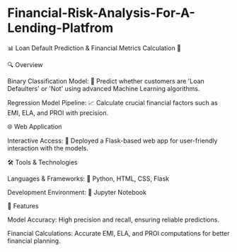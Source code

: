 # Financial-Risk-Analysis-For-A-Lending-Platfrom
📊 Loan Default Prediction &amp; Financial Metrics Calculation 🚀

🔍 Overview

Binary Classification Model: 🏦 Predict whether customers are 'Loan Defaulters' or 'Not' using advanced Machine Learning algorithms.

Regression Model Pipeline: 📈 Calculate crucial financial factors such as EMI, ELA, and PROI with precision.


🌐 Web Application

Interactive Access: 🌟 Deployed a Flask-based web app for user-friendly interaction with the models.


🛠️ Tools & Technologies

Languages & Frameworks: 🐍 Python, HTML, CSS, Flask

Development Environment: 📓 Jupyter Notebook


🎯 Features

Model Accuracy: High precision and recall, ensuring reliable predictions.

Financial Calculations: Accurate EMI, ELA, and PROI computations for better financial planning.

